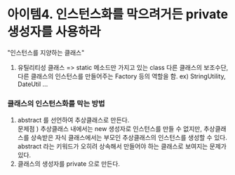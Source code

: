 # 아이템4. 인스턴스화를 막으려거든 private 생성자를 사용하라 

"인스턴스를 지양하는 클래스"
1. 유틸리티성 클래스 => static 메소드만 가지고 있는 class 
   다른 클래스의 보조수단, 다른 클래스의 인스턴스를 만들어주는 Factory 등의 역할을 함.
   ex) StringUtility, DateUtil ...

### 클래스의 인스턴스화를 막는 방법
1. abstract 를 선언하여 추상클래스로 만든다.   
   문제점 ) 추상클래스 내에서는 new 생성자로 인스턴스를 만들 수 없지만, 추상클래스를 상속받은 자식 클래스에서는 부모인 추상클래스의 인스턴스를 생성할 수 있다.   
   abstract 라는 키워드가 오히려 상속해서 만들어야 하는 클래스로 보여지는 문제가 있다.
2. 클래스의 생성자를 private 으로 만든다.